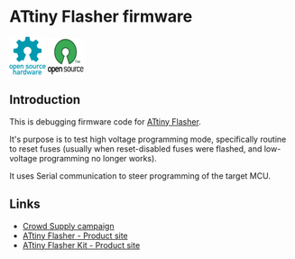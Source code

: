 # ATtiny Flasher firmware

![Open Source Hardware](/doc/images/open-source-hardware-logo.png)
![Open Source Software](/doc/images/open-source-software-logo.png)

## Introduction

This is debugging firmware code for [ATtiny Flasher](https://sonocotta.com/attiny-flasher/).

It's purpose is to test high voltage programming mode, specifically routine to reset fuses (usually when reset-disabled fuses were flashed, and low-voltage programming no longer works).

It uses Serial communication to steer programming of the target MCU.

## Links

- [Crowd Supply campaign](https://www.crowdsupply.com/sonocotta/attiny-flasher)
- [ATtiny Flasher - Product site](https://sonocotta.com/attiny-flasher/)
- [ATtiny Flasher Kit - Product site](https://sonocotta.com/attiny-flasher-kit/)
